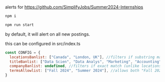 alerts for https://github.com/SimplifyJobs/Summer2024-Internships

```bash
npm i
```

```bash
npm run start
```

by default, it will alert on all new postings.

this can be configured in src/index.ts

```js
const CONFIG = {
  locationsBanlist: ["Canada", "London, UK"], //filters if substring match i.e. "Canada" will filter "Toronto, Canada"
  titleBanlist: ["Data Scien", "Data Analys", "Marketing", "Accounting", "Product"], //same behavior as locationsBanlist
  companyBanlist: undefined, //filters if exact match (unlike locationsBanlist and titleBanlist)
  termsAllowlist: ["Fall 2024", "Summer 2024"], //allows both "Fall 2024" and "Summer 2024"
}
```
